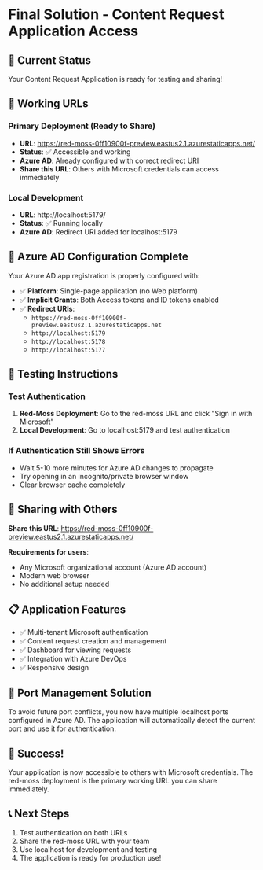 # Final Solution - Content Request Application Access

## 🎯 Current Status
Your Content Request Application is ready for testing and sharing!

## 📱 Working URLs

### **Primary Deployment (Ready to Share)**
- **URL**: https://red-moss-0ff10900f-preview.eastus2.1.azurestaticapps.net/
- **Status**: ✅ Accessible and working
- **Azure AD**: Already configured with correct redirect URI
- **Share this URL**: Others with Microsoft credentials can access immediately

### **Local Development**
- **URL**: http://localhost:5179/
- **Status**: ✅ Running locally
- **Azure AD**: Redirect URI added for localhost:5179

## 🔧 Azure AD Configuration Complete

Your Azure AD app registration is properly configured with:
- ✅ **Platform**: Single-page application (no Web platform)
- ✅ **Implicit Grants**: Both Access tokens and ID tokens enabled
- ✅ **Redirect URIs**: 
  - `https://red-moss-0ff10900f-preview.eastus2.1.azurestaticapps.net`
  - `http://localhost:5179`
  - `http://localhost:5178`
  - `http://localhost:5177`

## 🧪 Testing Instructions

### Test Authentication
1. **Red-Moss Deployment**: Go to the red-moss URL and click "Sign in with Microsoft"
2. **Local Development**: Go to localhost:5179 and test authentication

### If Authentication Still Shows Errors
- Wait 5-10 more minutes for Azure AD changes to propagate
- Try opening in an incognito/private browser window
- Clear browser cache completely

## 🚀 Sharing with Others

**Share this URL**: https://red-moss-0ff10900f-preview.eastus2.1.azurestaticapps.net/

**Requirements for users**:
- Any Microsoft organizational account (Azure AD account)
- Modern web browser
- No additional setup needed

## 📋 Application Features
- ✅ Multi-tenant Microsoft authentication
- ✅ Content request creation and management
- ✅ Dashboard for viewing requests
- ✅ Integration with Azure DevOps
- ✅ Responsive design

## 🔄 Port Management Solution
To avoid future port conflicts, you now have multiple localhost ports configured in Azure AD. The application will automatically detect the current port and use it for authentication.

## 🎉 Success!
Your application is now accessible to others with Microsoft credentials. The red-moss deployment is the primary working URL you can share immediately.

## 📞 Next Steps
1. Test authentication on both URLs
2. Share the red-moss URL with your team
3. Use localhost for development and testing
4. The application is ready for production use!
